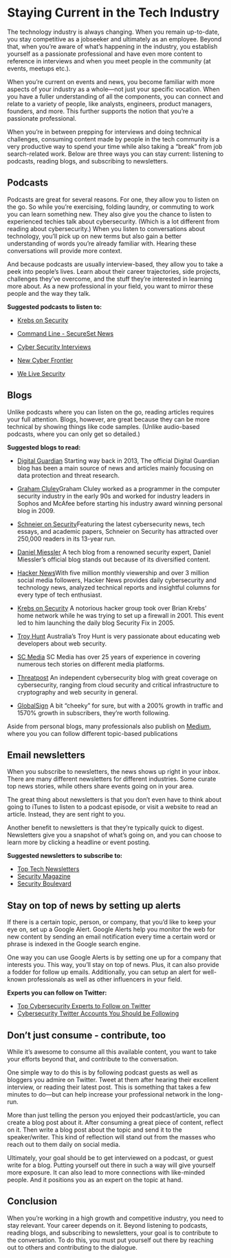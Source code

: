# **Staying Current in the Tech Industry**

The technology industry is always changing. When you remain up-to-date, you stay competitive as a jobseeker and ultimately as an employee. Beyond that, when you’re aware of what’s happening in the industry, you establish yourself as a passionate professional and have even more content to reference in interviews and when you meet people in the community (at events, meetups etc.).

When you’re current on events and news, you become familiar with more aspects of your industry as a whole—not just your specific vocation. When you have a fuller understanding of all the components, you can connect and relate to a variety of people, like analysts, engineers, product managers, founders, and more. This further supports the notion that you’re a passionate professional.

When you’re in between prepping for interviews and doing technical challenges, consuming content made by people in the tech community is a very productive way to spend your time while also taking a “break” from job search-related work. 
Below are three ways you can stay current: listening to podcasts, reading blogs, and subscribing to newsletters.

## **Podcasts**
Podcasts are great for several reasons. For one, they allow you to listen on the go. So while you’re exercising, folding laundry, or commuting to work you can learn something new. They also give you the chance to listen to experienced techies talk about cybersecurity. (Which is a lot different from reading about cybersecurity.) When you listen to conversations about technology, you’ll pick up on new terms but also gain a better understanding of words you’re already familiar with. Hearing these conversations will provide more context. 

And because podcasts are usually interview-based, they allow you to take a peek into people’s lives. Learn about their career trajectories, side projects, challenges they’ve overcome, and the stuff they’re interested in learning more about. As a new professional in your field, you want to mirror these people and the way they talk. 

**Suggested podcasts to listen to:**

- [Krebs on Security](https://krebsonsecurity.com/) 

- [Command Line - SecureSet News](https://blog.secureset.com/) 

- [Cyber Security Interviews](https://cybersecurityinterviews.com/) 

- [New Cyber Frontier](https://feed.podbean.com/newcyberfrontier/) 

- [We Live Security](https://www.welivesecurity.com/) 


## **Blogs**
Unlike podcasts where you can listen on the go, reading articles requires your full attention. Blogs, however, are great because they can be more technical by showing things like code samples. (Unlike audio-based podcasts, where you can only get so detailed.) 

**Suggested blogs to read:** 

- [Digital Guardian](https://digitalguardian.com/) Starting way back in 2013, The official Digital Guardian blog has been a main source of news and articles mainly focusing on data protection and threat research.

- [Graham Cluley](https://www.grahamcluley.com/)Graham Cluley worked as a programmer in the computer security industry in the early 90s and worked for industry leaders in Sophos and McAfee before starting his industry award winning personal blog in 2009.

- [Schneier on Security](https://www.schneier.com/)Featuring the latest cybersecurity news, tech essays, and academic papers, Schneier on Security has attracted over 250,000 readers in its 13-year run.

- [Daniel Miessler](https://danielmiessler.com/) A tech blog from a renowned security expert, Daniel Miessler’s official blog stands out because of its diversified content.

- [Hacker News](https://thehackernews.com/)With five million monthly viewership and over 3 million social media followers, Hacker News provides daily cybersecurity and technology news, analyzed technical reports and insightful columns for every type of tech enthusiast. 

- [Krebs on Security](https://krebsonsecurity.com/) A notorious hacker group took over Brian Krebs’ home network while he was trying to set up a firewall in 2001.  This event led to him launching the daily blog Security Fix in 2005.

- [Troy Hunt](https://www.troyhunt.com/) Australia’s Troy Hunt is very passionate about educating web developers about web security.

- [SC Media](https://www.scmagazine.com/) SC Media has over 25 years of experience in covering numerous tech stories on different media platforms.

- [Threatpost](https://threatpost.com/) An independent cybersecurity blog with great coverage on cybersecurity, ranging from cloud security and critical infrastructure to cryptography and web security in general.

- [GlobalSign](https://www.globalsign.com/en/company/blog/articles/) A bit “cheeky” for sure, but with a 200% growth in traffic and 1570% growth in subscribers, they’re worth following.

Aside from personal blogs, many professionals also publish on [Medium](medium.com), where you you can follow different topic-based publications

## **Email newsletters**

When you subscribe to newsletters, the news shows up right in your inbox. There are many different newsletters for different industries. Some curate top news stories, while others share events going on in your area. 

The great thing about newsletters is that you don’t even have to think about going to iTunes to listen to a podcast episode, or visit a website to read an article. Instead, they are sent right to you. 

Another benefit to newsletters is that they’re typically quick to digest. Newsletters give you a snapshot of what’s going on, and you can choose to learn more by clicking a headline or event posting.

**Suggested newsletters to subscribe to:** 

- [Top Tech Newsletters](https://www.thebalancecareers.com/top-tech-newsletters-you-should-subscribe-to-2071398)
- [Security Magazine](https://www.securitymagazine.com/)
- [Security Boulevard](https://securityboulevard.com/)


## **Stay on top of news by setting up alerts**

If there is a certain topic, person, or company, that you’d like to keep your eye on, set up a Google Alert. Google Alerts help you monitor the web for new content by sending an email notification every time a certain word or phrase is indexed in the Google search engine. 

One way you can use Google Alerts is by setting one up for a company that interests you. This way, you’ll stay on top of news. Plus, it can also provide a fodder for follow up emails. Additionally, you can setup an alert for well-known professionals as well as other influencers in your field. 

**Experts you can follow on Twitter:**

 - [Top Cybersecurity Experts to Follow on Twitter](https://whatismyipaddress.com/twitter-cybersecurity-experts)
 - [Cybersecurity Twitter Accounts You Should be Following](https://www.sentinelone.com/blog/21-cybersecurity-twitter-accounts-you-should-follow/) 

## **Don’t just consume - contribute, too**  

While it’s awesome to consume all this available content, you want to take your efforts beyond that, and contribute to the conversation. 

One simple way to do this is by following podcast guests as well as bloggers you admire on Twitter. Tweet at them after hearing their excellent interview, or reading their latest post. This is something that takes a few minutes to do—but can help increase your professional network in the long-run. 

More than just telling the person you enjoyed their podcast/article, you can create a blog post about it. After consuming a great piece of content, reflect on it. Then write a blog post about the topic and send it to the speaker/writer. This kind of reflection will stand out from the masses who reach out to them daily on social media.

Ultimately, your goal should be to get interviewed on a podcast, or guest write for a blog. Putting yourself out there in such a way will give yourself more exposure. It can also lead to more connections with like-minded people. And it positions you as an expert on the topic at hand. 

## **Conclusion**

When you’re working in a high growth and competitive industry, you need to stay relevant. Your career depends on it. Beyond listening to podcasts, reading blogs, and subscribing to newsletters, your goal is to contribute to the conversation. To do this, you must put yourself out there by reaching out to others and contributing to the dialogue.


